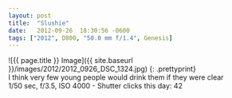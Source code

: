 ```yaml
---
layout: post
title:  "Slushie"
date:   2012-09-26  18:30:56 -0600
tags: ["2012", D800, "50.0 mm f/1.4", Genesis]
---
```

![{{ page.title }} Image]({{ site.baseurl }}/images/2012/2012_0926_DSC_1324.jpg)
{: .prettyprint}  
I think very few young people would drink them if they were clear  
1/50 sec, f/3.5, ISO 4000 - Shutter clicks this day: 42